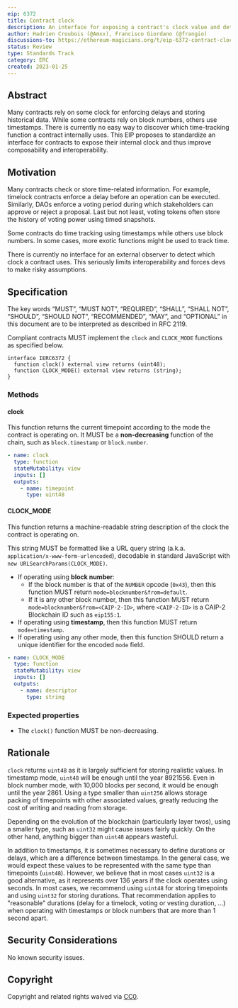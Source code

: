 ```yaml
---
eip: 6372
title: Contract clock
description: An interface for exposing a contract's clock value and details
author: Hadrien Croubois (@Amxx), Francisco Giordano (@frangio)
discussions-to: https://ethereum-magicians.org/t/eip-6372-contract-clock/12689
status: Review
type: Standards Track
category: ERC
created: 2023-01-25
---
```


## Abstract

Many contracts rely on some clock for enforcing delays and storing historical data. While some contracts rely on block numbers, others use timestamps. There is currently no easy way to discover which time-tracking function a contract internally uses. This EIP proposes to standardize an interface for contracts to expose their internal clock and thus improve composability and interoperability.

## Motivation

Many contracts check or store time-related information. For example, timelock contracts enforce a delay before an operation can be executed. Similarly, DAOs enforce a voting period during which stakeholders can approve or reject a proposal. Last but not least, voting tokens often store the history of voting power using timed snapshots.

Some contracts do time tracking using timestamps while others use block numbers. In some cases, more exotic functions might be used to track time.

There is currently no interface for an external observer to detect which clock a contract uses. This seriously limits interoperability and forces devs to make risky assumptions.

## Specification

The key words “MUST”, “MUST NOT”, “REQUIRED”, “SHALL”, “SHALL NOT”, “SHOULD”, “SHOULD NOT”, “RECOMMENDED”, “MAY”, and “OPTIONAL” in this document are to be interpreted as described in RFC 2119.

Compliant contracts MUST implement the `clock` and `CLOCK_MODE` functions as specified below.

```solidity
interface IERC6372 {
  function clock() external view returns (uint48);
  function CLOCK_MODE() external view returns (string);
}
```

### Methods

#### clock

This function returns the current timepoint according to the mode the contract is operating on. It MUST be a **non-decreasing** function of the chain, such as `block.timestamp` or `block.number`.

```yaml
- name: clock
  type: function
  stateMutability: view
  inputs: []
  outputs:
    - name: timepoint
      type: uint48
```

#### CLOCK_MODE

This function returns a machine-readable string description of the clock the contract is operating on.

This string MUST be formatted like a URL query string (a.k.a. `application/x-www-form-urlencoded`), decodable in standard JavaScript with `new URLSearchParams(CLOCK_MODE)`.

- If operating using **block number**:
  - If the block number is that of the `NUMBER` opcode (`0x43`), then this function MUST return `mode=blocknumber&from=default`.
  - If it is any other block number, then this function MUST return `mode=blocknumber&from=<CAIP-2-ID>`, where `<CAIP-2-ID>` is a CAIP-2 Blockchain ID such as `eip155:1`.
- If operating using **timestamp**, then this function MUST return `mode=timestamp`.
- If operating using any other mode, then this function SHOULD return a unique identifier for the encoded `mode` field.

```yaml
- name: CLOCK_MODE
  type: function
  stateMutability: view
  inputs: []
  outputs:
    - name: descriptor
      type: string
```

### Expected properties

- The `clock()` function MUST be non-decreasing.

## Rationale

`clock` returns `uint48` as it is largely sufficient for storing realistic values. In timestamp mode, `uint48` will be enough until the year 8921556. Even in block number mode, with 10,000 blocks per second, it would be enough until the year 2861. Using a type smaller than `uint256` allows storage packing of timepoints with other associated values, greatly reducing the cost of writing and reading from storage.

Depending on the evolution of the blockchain (particularly layer twos), using a smaller type, such as `uint32` might cause issues fairly quickly. On the other hand, anything bigger than `uint48` appears wasteful.

In addition to timestamps, it is sometimes necessary to define durations or delays, which are a difference between timestamps. In the general case, we would expect these values to be represented with the same type than timepoints (`uint48`). However, we believe that in most cases `uint32` is a good alternative, as it represents over 136 years if the clock operates using seconds. In most cases, we recommend using `uint48` for storing timepoints and using `uint32` for storing durations. That recommendation applies to "reasonable" durations (delay for a timelock, voting or vesting duration, ...) when operating with timestamps or block numbers that are more than 1 second apart.

## Security Considerations

No known security issues.

## Copyright

Copyright and related rights waived via [CC0](/LICENSE.md).
